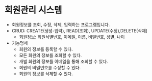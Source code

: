 # 회원관리 시스템
- 회원정보를 조회, 수정, 삭제, 입력하는 프로그램입니다.
- CRUD: CREATE(생성-입력), READ(조회), UPDATE(수정),DELETE(삭제)
    - 회원정보: 회원식별번호, 이메일, 이름, 비밀번호, 성별, 나이
- 기능명세
  - 회원의 정보를 등록할 수 있다.
  - 모든 회원의 정보를 조회할 수 있다.
  - 개별 회원의 정보를 이메일을 통해 조회할 수 있다.
  - 회원의 비밀번호를 수정할 수 있다.
  - 회원의 정보를 삭제할 수 있다.